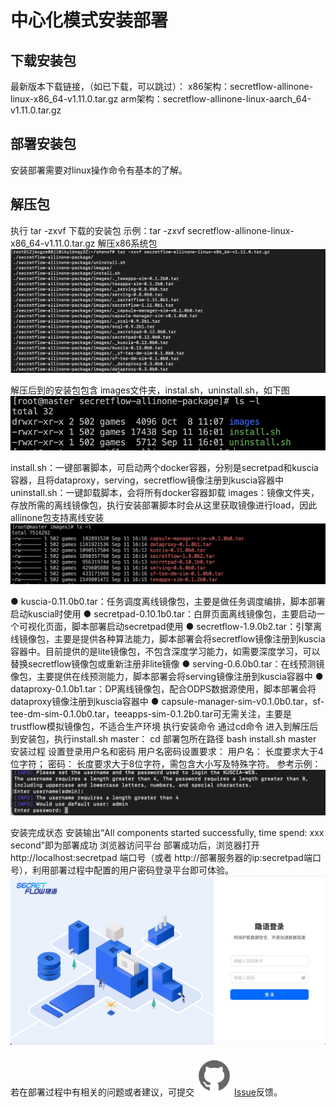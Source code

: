 # 中心化模式安装部署

## 下载安装包
最新版本下载链接，（如已下载，可以跳过）：
x86架构：secretflow-allinone-linux-x86_64-v1.11.0.tar.gz
arm架构：secretflow-allinone-linux-aarch_64-v1.11.0.tar.gz
## 部署安装包
安装部署需要对linux操作命令有基本的了解。
## 解压包
执行 tar -zxvf 下载的安装包
示例：tar -zxvf secretflow-allinone-linux-x86_64-v1.11.0.tar.gz  解压x86系统包
![Center_Tar](../imgs/center_tar.png)

解压后到的安装包包含 images文件夹，instal.sh，uninstall.sh，如下图
![Center_File](../imgs/center_file.png)

install.sh：一键部署脚本，可启动两个docker容器，分别是secretpad和kuscia容器，且将dataproxy，serving，secretflow镜像注册到kuscia容器中
uninstall.sh：一键卸载脚本，会将所有docker容器卸载
images：镜像文件夹，存放所需的离线镜像包，执行安装部署脚本时会从这里获取镜像进行load，因此allinone包支持离线安装
![Center_Image](../imgs/center_image.png)

● kuscia-0.11.0b0.tar：任务调度离线镜像包，主要是做任务调度编排，脚本部署启动kuscia时使用
● secretpad-0.10.1b0.tar：白屏页面离线镜像包，主要启动一个可视化页面，脚本部署启动secretpad使用
● secretflow-1.9.0b2.tar：引擎离线镜像包，主要是提供各种算法能力，脚本部署会将secretflow镜像注册到kuscia容器中。目前提供的是lite镜像包，不包含深度学习能力，如需要深度学习，可以替换secretflow镜像包或重新注册非lite镜像
● serving-0.6.0b0.tar：在线预测镜像包，主要提供在线预测能力，脚本部署会将serving镜像注册到kuscia容器中
● dataproxy-0.1.0b1.tar：DP离线镜像包，配合ODPS数据源使用，脚本部署会将dataproxy镜像注册到kuscia容器中
● capsule-manager-sim-v0.1.0b0.tar，sf-tee-dm-sim-0.1.0b0.tar，teeapps-sim-0.1.2b0.tar可无需关注，主要是trustflow模拟镜像包，不适合生产环境
执行安装命令
 通过cd命令 进入到解压后到安装包，执行install.sh master：
cd 部署包所在路径
bash install.sh master
安装过程
设置登录用户名和密码
    用户名密码设置要求：
    用户名： 长度要求大于4位字符；
    密码： 长度要求大于8位字符，需包含大小写及特殊字符。
参考示例：
![Center_User](../imgs/center_user.png)

安装完成状态
安装输出“All components started successfully, time spend: xxx second”即为部署成功 
浏览器访问平台
部署成功后，浏览器打开 http://localhost:secretpad 端口号（或者 http://部署服务器的ip:secretpad端口号），利用部署过程中配置的用户密码登录平台即可体验。
![Login_Img](../imgs/login_img.png)

若在部署过程中有相关的问题或者建议，可提交![Git_Img](../imgs/git_img.png)[Issue](https://github.com/secretflow/secretpad/issues)反馈。